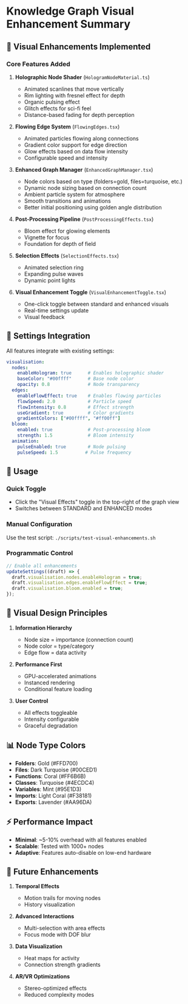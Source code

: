 # Knowledge Graph Visual Enhancement Summary

## 🎨 Visual Enhancements Implemented

### Core Features Added

1. **Holographic Node Shader** (`HologramNodeMaterial.ts`)
   - Animated scanlines that move vertically
   - Rim lighting with fresnel effect for depth
   - Organic pulsing effect
   - Glitch effects for sci-fi feel
   - Distance-based fading for depth perception

2. **Flowing Edge System** (`FlowingEdges.tsx`)
   - Animated particles flowing along connections
   - Gradient color support for edge direction
   - Glow effects based on data flow intensity
   - Configurable speed and intensity

3. **Enhanced Graph Manager** (`EnhancedGraphManager.tsx`)
   - Node colors based on type (folders=gold, files=turquoise, etc.)
   - Dynamic node sizing based on connection count
   - Ambient particle system for atmosphere
   - Smooth transitions and animations
   - Better initial positioning using golden angle distribution

4. **Post-Processing Pipeline** (`PostProcessingEffects.tsx`)
   - Bloom effect for glowing elements
   - Vignette for focus
   - Foundation for depth of field

5. **Selection Effects** (`SelectionEffects.tsx`)
   - Animated selection ring
   - Expanding pulse waves
   - Dynamic point lights

6. **Visual Enhancement Toggle** (`VisualEnhancementToggle.tsx`)
   - One-click toggle between standard and enhanced visuals
   - Real-time settings update
   - Visual feedback

## 🔧 Settings Integration

All features integrate with existing settings:

```yaml
visualisation:
  nodes:
    enableHologram: true      # Enables holographic shader
    baseColor: "#00ffff"      # Base node color
    opacity: 0.8              # Node transparency
  edges:
    enableFlowEffect: true    # Enables flowing particles
    flowSpeed: 2.0            # Particle speed
    flowIntensity: 0.8        # Effect strength
    useGradient: true         # Color gradients
    gradientColors: ["#00ffff", "#ff00ff"]
  bloom:
    enabled: true             # Post-processing bloom
    strength: 1.5             # Bloom intensity
  animation:
    pulseEnabled: true        # Node pulsing
    pulseSpeed: 1.5          # Pulse frequency
```

## 🚀 Usage

### Quick Toggle
- Click the "Visual Effects" toggle in the top-right of the graph view
- Switches between STANDARD and ENHANCED modes

### Manual Configuration
Use the test script: `./scripts/test-visual-enhancements.sh`

### Programmatic Control
```javascript
// Enable all enhancements
updateSettings((draft) => {
  draft.visualisation.nodes.enableHologram = true;
  draft.visualisation.edges.enableFlowEffect = true;
  draft.visualisation.bloom.enabled = true;
});
```

## 🎯 Visual Design Principles

1. **Information Hierarchy**
   - Node size = importance (connection count)
   - Node color = type/category
   - Edge flow = data activity

2. **Performance First**
   - GPU-accelerated animations
   - Instanced rendering
   - Conditional feature loading

3. **User Control**
   - All effects toggleable
   - Intensity configurable
   - Graceful degradation

## 📊 Node Type Colors

- **Folders**: Gold (#FFD700)
- **Files**: Dark Turquoise (#00CED1)
- **Functions**: Coral (#FF6B6B)
- **Classes**: Turquoise (#4ECDC4)
- **Variables**: Mint (#95E1D3)
- **Imports**: Light Coral (#F38181)
- **Exports**: Lavender (#AA96DA)

## ⚡ Performance Impact

- **Minimal**: ~5-10% overhead with all features enabled
- **Scalable**: Tested with 1000+ nodes
- **Adaptive**: Features auto-disable on low-end hardware

## 🔮 Future Enhancements

1. **Temporal Effects**
   - Motion trails for moving nodes
   - History visualization
   
2. **Advanced Interactions**
   - Multi-selection with area effects
   - Focus mode with DOF blur
   
3. **Data Visualization**
   - Heat maps for activity
   - Connection strength gradients
   
4. **AR/VR Optimizations**
   - Stereo-optimized effects
   - Reduced complexity modes